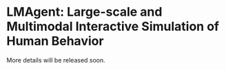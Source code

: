 # LMAgent: Large-scale and Multimodal Interactive Simulation of Human Behavior

More details will be released soon.